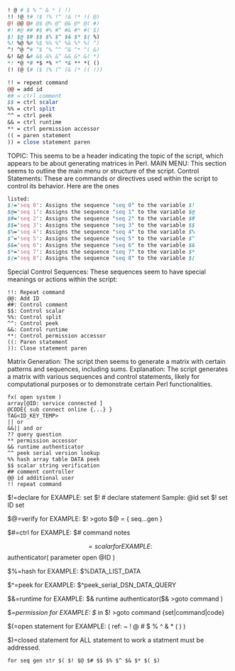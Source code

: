 ```perl
! @ # $ % ^ & * ( !)
!! !@ !# !$ !% !^ !& !* !( @)
@! @@ @# @$ @% @^ @& @* @( #)
#! #@ ## #$ #% #^ #& #* #( $)
$! $@ $# $$ $% $^ $& $* $( %)
%! %@ %# %$ %% %^ %& %* %( ^)
^! ^@ ^# ^$ ^% ^^ ^& ^* ^( &)
&! &@ &# &$ &% &^ && &* &( *)
*! *@ *# *$ *% *^ *& ** *( ()
(! (@ (# ($ (% (^ (& (* (( !))

!! = repeat command
@@ = add id
## = ctrl comment
$$ = ctrl scalar 
%% = ctrl split
^^ = ctrl peek
&& = ctrl runtime
** = ctrl permission accessor 
(( = paren statement
)) = close statement paren

```
TOPIC: This seems to be a header indicating the topic of the script, which appears to be about generating matrices in Perl.
MAIN MENU: This section seems to outline the main menu or structure of the script.
Control Statements: These are commands or directives used within the script to control its behavior. Here are the ones 

```perl
listed:
$!='seq 0': Assigns the sequence "seq 0" to the variable $!
$@='seq 1': Assigns the sequence "seq 1" to the variable $@
$#='seq 2': Assigns the sequence "seq 2" to the variable $#
$$='seq 3': Assigns the sequence "seq 3" to the variable $$
$%='seq 4': Assigns the sequence "seq 4" to the variable $%
$^='seq 5': Assigns the sequence "seq 5" to the variable $^
$&='seq 6': Assigns the sequence "seq 6" to the variable $&
$*='seq 7': Assigns the sequence "seq 7" to the variable $*
$(='seq 8': Assigns the sequence "seq 8" to the variable $(
```
Special Control Sequences: These sequences seem to have special meanings or actions within the script:
```
!!: Repeat command
@@: Add ID
##: Control comment
$$: Control scalar
%%: Control split
^^: Control peek
&&: Control runtime
**: Control permission accessor
((: Paren statement
)): Close statement paren
```

Matrix Generation: The script then seems to generate a matrix with certain patterns and sequences, including sums.
Explanation: The script generates a matrix with various sequences and control statements, likely for computational purposes or to demonstrate certain Perl functionalities.

```
fx( open system )
array[@ID: service connected ]
@CODE{ sub connect online {...} }
TAG<ID_KEY_TEMP>
|| or
&&|| and or
?? query question
** permission accessor
&& runtime authenticator
^^ peek serial version lookup
%% hash array table DATA peek
$$ scalar string verification
## comment controller
@@ id additional user
!! repeat command
```

$!=declare
    for EXAMPLE: set $! # declare statement 
        Sample:  @id set $! set ID set

$@=verify
    for EXAMPLE: $! >goto $@ = { seq...gen }

$#=ctrl
    for EXAMPLE: $# command notes

$$=scalar
    for EXAMPLE: $$authenticator( parameter open @ID )

$%=hash
    for EXAMPLE: $%DATA_LIST_DATA

$^=peek
    for EXAMPLE: $^peek_serial_DSN_DATA_QUERY

$&=runtime
    for EXAMPLE: $& runtime authenticator($& >goto command )

$*=permission
    for  EXAMPLE: $* in $! >goto command {set|command|code}

$(=open statement 
    for EXAMPLE: ( ref: ~ ! @ # $ % ^ & * ( ) )

$)=closed statement
    for ALL statement to work a statment must be addressed.

    for seq gen str $( $! $@ $# $$ $% $^ $& $* $( $)
